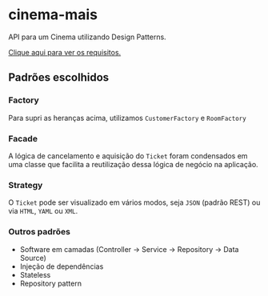 # cinema-mais

API para um Cinema utilizando Design Patterns.

[Clique aqui para ver os requisitos.](assets/pas_trabalho.pdf)

## Padrões escolhidos

### Factory

Para supri as heranças acima, utilizamos `CustomerFactory` e `RoomFactory`

### Facade

A lógica de cancelamento e aquisição do `Ticket` foram condensados em uma classe que facilita a reutilização dessa lógica de negócio na aplicação.

### Strategy

O `Ticket` pode ser visualizado em vários modos, seja `JSON` (padrão REST) ou via `HTML`, `YAML` ou `XML`.

### Outros padrões

- Software em camadas (Controller -> Service -> Repository -> Data Source)
- Injeção de dependências
- Stateless
- Repository pattern

